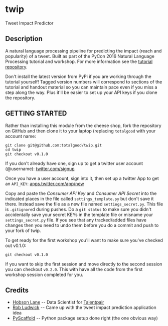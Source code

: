 twip
====

Tweet Impact Predictor

Description
-----------

A natural language processing pipeline for predicting the impact (reach
and popularity) of a tweet. Built as part of the PyCon 2016 Natural
Language Processing tutorial and workshop. For more information see the
[tutorial repository](https://github.com/totalgood/pycon-2016-nlp-tutorial).

Don't install the latest version from PyPi if you are working through
the tutorial yourself! Tagged version numbers will correspond to
sections of the tutorial and handout material so you can maintain pace
even if you miss a step along the way. Plus it'll be easier to set up your API keys if you clone the repository.

GETTING STARTED
---------------

Rather than installing this module from the cheese shop, fork the repository on GitHub and then clone it to your laptop (replacing `totalgood` with your account name:

    git clone git@github.com:totalgood/twip.git
    cd twip
    git checkout v0.1.0

If you don't already have one, sign up to get a twitter user account
(@username): [twitter.com/signup](https://twitter.com/signup)

Once you have a user account, sign into it, then set up a twitter App to get an `API_KEY`:
[apps.twitter.com/app/new](https://apps.twitter.com/app/new)

Copy and paste the *Consumer API Key* and *Consumer API Secret* into the indicated places in the file called `settings_template.py` but don't save it there. Instead save the file as a new file named `settings_secret.py`. This file is `.gitignore`d during pushes. Do a `git status` to make sure you didn't accidentally save your secret KEYs in the template file or misname your `settings_secret.py` file. If you see that any tracked/added files have changes then you need to undo them before you do a commit and push to your fork of twip.

To get ready for the first workshop you'll want to make sure you've checked out v0.1.0:

    git checkout v0.1.0

If you want to skip the first session and move directly to the second session you can checkout `v0.2.0`.  This with have all the code from the first workshop session completed for you.

Credits
-------

-   [Hobson Lane](http://hobsonlane.com/) -- Data Scientist for
    [Talentpair](http://talentpair.com/)
-   [Rob Ludwick](https://www.linkedin.com/in/rludwick) -- Came up with the 
    tweet impact prediction application idea
-   [PyScaffold](http://pyscaffold.readthedocs.org/) -- Python package
    setup done right (the one obvious way)
